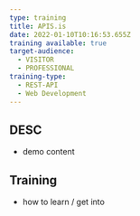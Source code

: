 ```yaml
---
type: training
title: APIS.is
date: 2022-01-10T10:16:53.655Z
training available: true
target-audience:
  - VISITOR
  - PROFESSIONAL
training-type:
  - REST-API
  - Web Development
---
```

## DESC
- demo content

## Training
- how to learn / get into